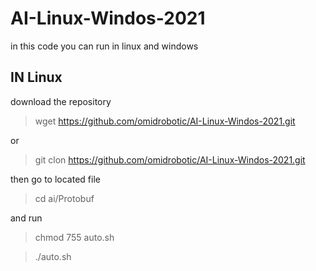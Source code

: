 # AI-Linux-Windos-2021
in this code you can run in linux and windows 

## IN Linux

download the repository

> wget https://github.com/omidrobotic/AI-Linux-Windos-2021.git 

or

> git clon https://github.com/omidrobotic/AI-Linux-Windos-2021.git

then go to located file

> cd ai/Protobuf
  
  and run
  
> chmod 755 auto.sh
  
> ./auto.sh
